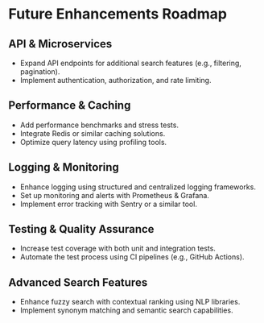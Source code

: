 # Future Enhancements Roadmap

## API & Microservices
- Expand API endpoints for additional search features (e.g., filtering, pagination).
- Implement authentication, authorization, and rate limiting.

## Performance & Caching
- Add performance benchmarks and stress tests.
- Integrate Redis or similar caching solutions.
- Optimize query latency using profiling tools.

## Logging & Monitoring
- Enhance logging using structured and centralized logging frameworks.
- Set up monitoring and alerts with Prometheus & Grafana.
- Implement error tracking with Sentry or a similar tool.

## Testing & Quality Assurance
- Increase test coverage with both unit and integration tests.
- Automate the test process using CI pipelines (e.g., GitHub Actions).

## Advanced Search Features
- Enhance fuzzy search with contextual ranking using NLP libraries.
- Implement synonym matching and semantic search capabilities.
